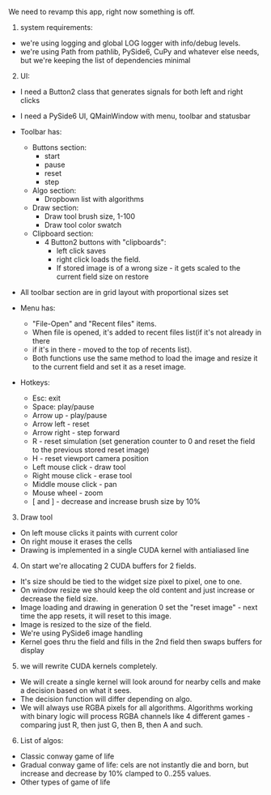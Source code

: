 ﻿We need to revamp this app, right now something is off.

1. system requirements:
  - we're using logging and global LOG logger with info/debug levels.
  - we're using Path from pathlib, PySide6, CuPy and whatever else needs, but we're keeping the list of dependencies minimal


2. UI:
  - I need a Button2 class that generates signals for both left and right clicks
  - I need a PySide6 UI, QMainWindow with menu, toolbar and statusbar
  - Toolbar has:
  	* Buttons section:
      - start
      - pause
      - reset
      - step
    * Algo section:
      - Dropbown list with algorithms
    * Draw section:
      - Draw tool brush size, 1-100
      - Draw tool color swatch
    * Clipboard section:
      - 4 Button2 buttons with "clipboards":
        - left click saves
        - right click loads the field.
        - If stored image is of a wrong size - it gets scaled to the current field size on restore
  - All toolbar section are in grid layout with proportional sizes set

  - Menu has:
    - "File-Open" and "Recent files" items.
    - When file is opened, it's added to recent files list(if it's not already in there
    - if it's in there - moved to the top of recents list).
    - Both functions use the same method to load the image and resize it to the current field and set it as a reset image.

  - Hotkeys:
    - Esc: exit
    - Space: play/pause
    - Arrow up - play/pause
    - Arrow left - reset
    - Arrow right - step forward
    - R - reset simulation (set generation counter to 0 and reset the field to the previous stored reset image)
    - H - reset viewport camera position
    - Left mouse click - draw tool
    - Right mouse click - erase tool
    - Middle mouse click - pan
    - Mouse wheel - zoom
    - [ and ] - decrease and increase brush size by 10%


3. Draw tool
  - On left mouse clicks it paints with current color
  - On right mouse it erases the cells
  - Drawing is implemented in a single CUDA kernel with antialiased line

4. On start we're allocating 2 CUDA buffers for 2 fields.
  - It's size should be tied to the widget size pixel to pixel, one to one.
  - On window resize we should keep the old content and just increase or decrease the field size.
  - Image loading and drawing in generation 0 set the "reset image" - next time the app resets, it will reset to this image.
  - Image is resized to the size of the field.
  - We're using PySide6 image handling
  - Kernel goes thru the field and fills in the 2nd field then swaps buffers for display


5. we will rewrite CUDA kernels completely.
  - We will create a single kernel will look around for nearby cells and make a decision based on what it sees.
  -  The decision function will differ depending on algo.
  - We will always use RGBA pixels for all algorithms. Algorithms working with binary logic will process RGBA channels like 4 different games - comparing just R, then just G, then B, then A and such.

6. List of algos:
  - Classic conway game of life
  - Gradual conway game of life: cels are not instantly die and born, but increase and decrease by 10% clamped to 0..255 values.
  - Other types of game of life

